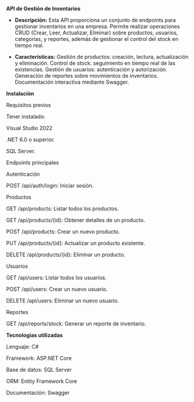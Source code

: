 **API de Gestión de Inventarios**
- **Descripción:**
Esta API proporciona un conjunto de endpoints para gestionar inventarios en una empresa. Permite realizar operaciones CRUD (Crear, Leer, Actualizar, Eliminar) sobre productos, usuarios, categorías, y reportes, además de gestionar el control del stock en tiempo real.

- **Características:**
Gestión de productos: creación, lectura, actualización y eliminación. Control de stock: seguimiento en tiempo real de las existencias. Gestión de usuarios: autenticación y autorización. Generación de reportes sobre movimientos de inventarios. Documentación interactiva mediante Swagger.

**Instalación**

Requisitos previos

Tener instalado:

Visual Studio 2022

.NET 6.0 o superior.

SQL Server.

Endpoints principales

Autenticación

POST /api/auth/login: Iniciar sesión.

Productos

GET /api/products: Listar todos los productos.

GET /api/products/{id}: Obtener detalles de un producto.

POST /api/products: Crear un nuevo producto.

PUT /api/products/{id}: Actualizar un producto existente.

DELETE /api/products/{id}: Eliminar un producto.

Usuarios

GET /api/users: Listar todos los usuarios.

POST /api/users: Crear un nuevo usuario.

DELETE /api/users: Eliminar un nuevo usuario.

Reportes

GET /api/reports/stock: Generar un reporte de inventario.

**Tecnologías utilizadas**

Lenguaje: C#

Framework: ASP.NET Core

Base de datos: SQL Server

ORM: Entity Framework Core

Documentación: Swagger

